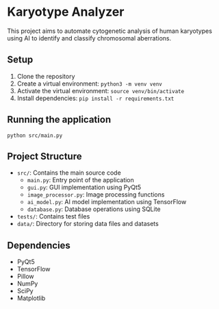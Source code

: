 # Karyotype Analyzer

This project aims to automate cytogenetic analysis of human karyotypes using AI to identify and classify chromosomal aberrations.

## Setup
1. Clone the repository
2. Create a virtual environment: `python3 -m venv venv`
3. Activate the virtual environment: `source venv/bin/activate`
4. Install dependencies: `pip install -r requirements.txt`

## Running the application
```
python src/main.py
```

## Project Structure
- `src/`: Contains the main source code
  - `main.py`: Entry point of the application
  - `gui.py`: GUI implementation using PyQt5
  - `image_processor.py`: Image processing functions
  - `ai_model.py`: AI model implementation using TensorFlow
  - `database.py`: Database operations using SQLite
- `tests/`: Contains test files
- `data/`: Directory for storing data files and datasets

## Dependencies
- PyQt5
- TensorFlow
- Pillow
- NumPy
- SciPy
- Matplotlib
